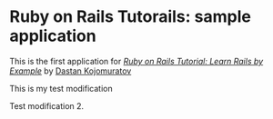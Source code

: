 # Ruby on Rails Tutorails: sample application
This is the first application for [*Ruby on Rails Tutorial: Learn Rails by Example*](http://railstutorial.rog/) by [Dastan Kojomuratov](https://github.com/dastanko)

This is my test modification

Test modification 2.